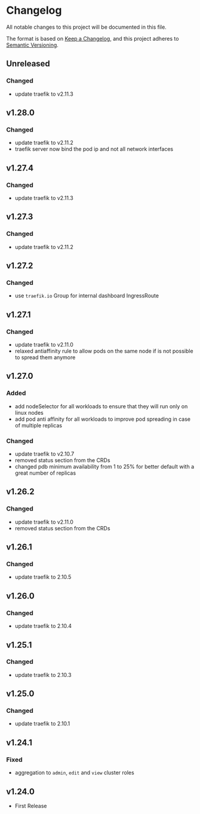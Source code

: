 # Changelog

All notable changes to this project will be documented in this file.

The format is based on [Keep a Changelog](https://keepachangelog.com/en/1.0.0/),
and this project adheres to [Semantic Versioning](https://semver.org/spec/v2.0.0.html).

## Unreleased

### Changed

- update traefik to v2.11.3

## v1.28.0

### Changed

- update traefik to v2.11.2
- traefik server now bind the pod ip and not all network interfaces

## v1.27.4

### Changed

- update traefik to v2.11.3

## v1.27.3

### Changed

- update traefik to v2.11.2

## v1.27.2

### Changed

- use `traefik.io` Group for internal dashboard IngressRoute

## v1.27.1

### Changed

- update traefik to v2.11.0
- relaxed antiaffinity rule to allow pods on the same node if is not possible to spread them anymore

## v1.27.0

### Added

- add nodeSelector for all workloads to ensure that they will run only on linux nodes
- add pod anti affinity for all workloads to improve pod spreading in case of multiple replicas

### Changed

- update traefik to v2.10.7
- removed status section from the CRDs
- changed pdb minimum availability from 1 to 25% for better default with a great number of replicas

## v1.26.2

### Changed

- update traefik to v2.11.0
- removed status section from the CRDs

## v1.26.1

### Changed

- update traefik to 2.10.5

## v1.26.0

### Changed

- update traefik to 2.10.4

## v1.25.1

### Changed

- update traefik to 2.10.3

## v1.25.0

### Changed

- update traefik to 2.10.1

## v1.24.1

### Fixed

- aggregation to `admin`, `edit` and `view` cluster roles

## v1.24.0

- First Release
